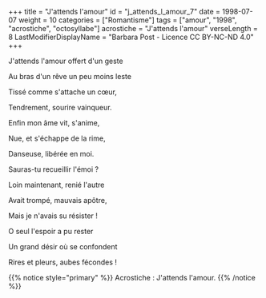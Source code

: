 +++
title = "J'attends l'amour"
id = "j_attends_l_amour_7"
date = 1998-07-07
weight = 10
categories = ["Romantisme"]
tags = ["amour", "1998", "acrostiche", "octosyllabe"]
acrostiche = "J'attends l'amour"
verseLength = 8
LastModifierDisplayName = "Barbara Post - Licence CC BY-NC-ND 4.0"
+++

J'attends l'amour offert d'un geste

Au bras d'un rêve un peu moins leste

Tissé comme s'attache un cœur,

Tendrement, sourire vainqueur.

Enfin mon âme vit, s'anime,

Nue, et s'échappe de la rime,

Danseuse, libérée en moi.

Sauras-tu recueillir l'émoi ?

Loin maintenant, renié l'autre

Avait trompé, mauvais apôtre,

Mais je n'avais su résister !

O seul l'espoir a pu rester

Un grand désir où se confondent

Rires et pleurs, aubes fécondes !

{{% notice style="primary" %}}
Acrostiche : J'attends l'amour.
{{% /notice %}}
